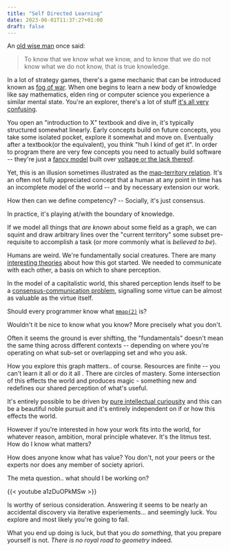```yaml
---
title: "Self Directed Learning"
date: 2023-06-01T11:37:27+01:00
draft: false
---
```


An [old wise man](https://en.wikipedia.org/wiki/Aristotle) once said:

> To know that we know what we know,
> and to know that we do not know what we do not know, that is true knowledge.

In a lot of strategy games, there's a game mechanic that can be introduced known as [fog of war](https://en.wikipedia.org/wiki/Fog_of_war).
When one begins to learn a new body of knowledge like say mathematics, elden ring or computer science you experience a similar mental state.
You're an explorer, there's a lot of stuff [it's all very confusing](https://en.wikipedia.org/wiki/Aporia).

You open an "introduction to X" textbook and dive in, it's typically structured somewhat linearly. Early concepts build on future concepts, you take some
isolated pocket, explore it somewhat and move on. Eventually after a textbook(or the equivalent), you think "huh I kind of get it". In order to program there
are very few concepts you need to actually build software -- they're just a [fancy model](https://en.wikipedia.org/wiki/Turing_machine) built over [voltage or the lack thereof](https://en.wikipedia.org/wiki/Digital_signal).

Yet, this is an illusion sometimes illustrated as the [map-territory relation](https://en.wikipedia.org/wiki/Map%E2%80%93territory_relation).
It's an often not fully appreciated concept that a human at any point in time has an incomplete model of the world -- and by necessary extension our work.

How then can we define competency? -- Socially, it's just consensus.

In practice, it's playing at/with the boundary of knowledge.

If we model all things that _are known_ about some field as a graph, we can squint and draw arbitrary lines over the "current territory" some subset pre-requisite to accomplish a task (or more commonly what is _believed to be_).

Humans are weird. We're fundamentally social creatures. There are many [interesting theories](https://en.wikipedia.org/wiki/Origin_of_language) about how this got started. We needed to communicate with each other, a basis on which to share perception.

In the model of a capitalistic world, this shared perception lends itself to be a [consensus-communication problem](https://www.jstor.org/stable/1882010), signalling some virtue can be almost as valuable as the virtue itself.

Should every programmer know what [`mmap(2)`](https://man7.org/linux/man-pages/man2/mmap.2.html) is?

Wouldn't it be nice to know what you know? More precisely what you don't.

Often it seems the ground is ever shifting, the "fundamentals" doesn't mean the same thing across different contexts -- depending on where you're operating on what sub-set or overlapping set and who you ask.

How you explore this graph matters.. of course. Resources are finite -- you can't learn it all or do it all . There are circles of mastery. Some intersection of this effects the world and produces magic - something new and redefines our shared perception
of what's useful.

It's entirely possible to be driven by [pure intellectual curiousity](http://www.catb.org/jargon/html/story-of-mel.html) and this can be a beautiful noble pursuit and it's entirely independent on if or how this effects the world.

However if you're interested in how your work fits into the world, for whatever reason, ambition, moral principle whatever. It's the litmus test. How do I know what matters?

How does anyone know what has value? You don't, not your peers or the experts nor does any member of society apriori.

The meta question.. what should I be working on?

{{< youtube a1zDuOPkMSw >}}

Is worthy of serious consideration. Answering it seems to be nearly an accidental discovery via iterative experiements... and seemingly luck. You explore and most likely you're going to fail.

What you end up doing is luck, but that you _do something_, that you prepare yourself is not.
 _There is no royal road to geometry_ indeed.
